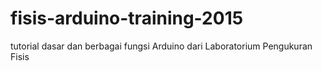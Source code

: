 # fisis-arduino-training-2015
tutorial dasar dan berbagai fungsi Arduino dari Laboratorium Pengukuran Fisis
